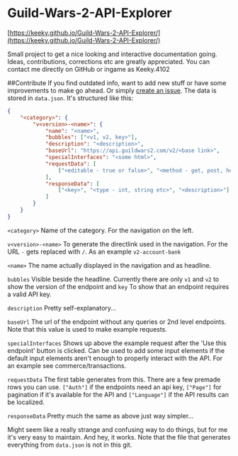 # Guild-Wars-2-API-Explorer
[https://keeky.github.io/Guild-Wars-2-API-Explorer/](https://keeky.github.io/Guild-Wars-2-API-Explorer/)

Small project to get a nice looking and interactive documentation going. Ideas, contributions, corrections etc are greatly appreciated. You can contact me directly on GitHub or ingame as Keeky.4102

##Contribute
If you find outdated info, want to add new stuff or have some improvements to make go ahead. Or simply [create an issue](https://github.com/Keeky/Guild-Wars-2-API-Explorer/issues/new). The data is stored in `data.json`. It's structured like this:
```json
{
	"<category>": {
		"v<version>-<name>": {
			"name": "<name>",
			"bubbles": ["<v1, v2, key>"],
			"description": "<description>",
			"baseUrl": "https://api.guildwars2.com/v2/<base link>",
			"specialInterfaces": "<some html>",
			"requestData": [
				["<editable - true or false>", "<method - get, post, header etc>", "<query key>", "<type - int, string etc>", "<required - Yes or No>", "<description>"]
			],
			"responseData": [
				["<key>", "<type - int, string etc>", "<description>"]
			]
		}
	}
}
```
`<category>` Name of the category. For the navigation on the left.

`v<version>-<name>` To generate the directlink used in the navigation. For the URL `-` gets replaced with `/`. As an example `v2-account-bank`

`<name>` The name actually displayed in the navigation and as headline.

`bubbles` Visible beside the headline. Currently there are only `v1` and `v2` to show the version of the endpoint and `key` To show that an endpoint requires a valid API key.

`description` Pretty self-explanatory...

`baseUrl` The url of the endpoint without any queries or 2nd level endpoints. Note that this value is used to make example requests.

`specialInterfaces` Shows up above the example request after the 'Use this endpoint' button is clicked. Can be used to add some input elements if the default input elements aren't enough to properly interact with the API. For an example see commerce/transactions.

`requestData` The first table generates from this. There are a few premade rows you can use. `["Auth"]` if the endpoints need an api key, `["Page"]` for pagination if it's available for the API and `["Language"]` if the API results can be localized.

`responseData` Pretty much the same as above just way simpler...

Might seem like a really strange and confusing way to do things, but for me it's very easy to maintain. And hey, it works. Note that the file that generates everything from `data.json` is not in this git.
